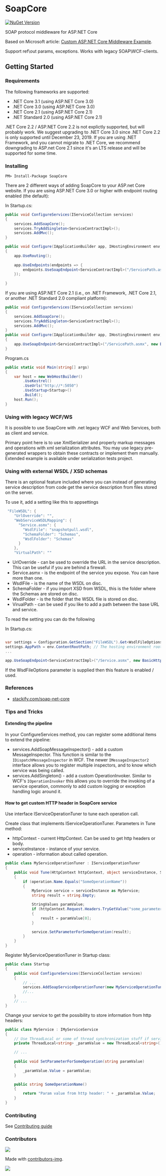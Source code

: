 # SoapCore

[![NuGet Version](https://img.shields.io/nuget/v/SoapCore.svg)](https://www.nuget.org/packages/SoapCore/) 

SOAP protocol middleware for ASP.NET Core

Based on Microsoft article: [Custom ASP.NET Core Middleware Example](https://blogs.msdn.microsoft.com/dotnet/2016/09/19/custom-asp-net-core-middleware-example/).

Support ref\out params, exceptions. Works with legacy SOAP\WCF-clients.

## Getting Started

### Requirements

The following frameworks are supported:

- .NET Core 3.1 (using ASP.NET Core 3.0)
- .NET Core 3.0 (using ASP.NET Core 3.0)
- .NET Core 2.1 (using ASP.NET Core 2.1)
- .NET Standard 2.0 (using ASP.NET Core 2.1)

.NET Core 2.2 / ASP.NET Core 2.2 is not explictly supported, but will probably work. We suggest upgrading to .NET Core 3.0 since .NET Core 2.2 is only supported until December 23, 2019.
If you are using .NET Framework, and you cannot migrate to .NET Core, we recommend downgrading to ASP.net Core 2.1 since it's an LTS release and will be supported for some time.

### Installing

`PM> Install-Package SoapCore`

There are 2 different ways of adding SoapCore to your ASP.net Core website. If you are using ASP.NET Core 3.0 or higher with endpoint routing enabled (the default):

In Startup.cs:


```csharp
public void ConfigureServices(IServiceCollection services)
{
    services.AddSoapCore();
    services.TryAddSingleton<ServiceContractImpl>();
    services.AddMvc();
}

public void Configure(IApplicationBuilder app, IHostingEnvironment env, ILoggerFactory loggerFactory)
{
	app.UseRouting();
	
	app.UseEndpoints(endpoints => {
		endpoints.UseSoapEndpoint<ServiceContractImpl>("/ServicePath.asmx", new BasicHttpBinding());
	});
    
}
```

If you are using ASP.NET Core 2.1 (i.e., on .NET Framework, .NET Core 2.1, or another .NET Standard 2.0 compliant platform):

```csharp
public void ConfigureServices(IServiceCollection services)
{
    services.AddSoapCore();
    services.TryAddSingleton<ServiceContractImpl>();
    services.AddMvc();
}
public void Configure(IApplicationBuilder app, IHostingEnvironment env, ILoggerFactory loggerFactory)
{
    app.UseSoapEndpoint<ServiceContractImpl>("/ServicePath.asmx", new BasicHttpBinding());
}
```

Program.cs
```csharp
public static void Main(string[] args)
{
    var host = new WebHostBuilder()
        .UseKestrel()
        .UseUrls("http://*:5050")
        .UseStartup<Startup>()
        .Build();
    host.Run();
}
```

### Using with legacy WCF/WS

It is possible to use SoapCore with .net legacy WCF and Web Services, both as client and service.

Primary point here is to use XmlSerializer and properly markup messages and operations with xml serialization attributes. You may use legacy pre-generated wrappers to obtain these contracts or implement them manually. Extended example is available under serialization tests project.

### Using with external WSDL / XSD schemas

There is an optional feature included where you can instead of generating service description from code get the service description from files stored on the server.

To use it, add a setting like this to appsettings

```csharp
 "FileWSDL": {
    "UrlOverride": "",
    "WebServiceWSDLMapping": {
      "Service.asmx": {
        "WsdlFile": "snapshotpull.wsdl",
        "SchemaFolder": "Schemas",
        "WsdlFolder": "Schemas"
      }
    },
    "VirtualPath": ""
```

* UrlOverride - can be used to override the URL in the service description. This can be useful if you are behind a firewall.
* Service.asmx - is the endpoint of the service you expose. You can have more than one.
* WsdlFile - is the name of the WSDL on disc.
* SchemaFolder - if you import XSD from WSDL, this is the folder where the Schemas are stored on disc.
* WsdlFolder - is the folder that the WSDL file is stored on disc.
* VirualPath - can be used if you like to add a path between the base URL and service.

To read the setting you can do the following

In Startup.cs:


```csharp

var settings = Configuration.GetSection("FileWSDL").Get<WsdlFileOptions>();
settings.AppPath = env.ContentRootPath; // The hosting environment root path
...

app.UseSoapEndpoint<ServiceContractImpl>("/Service.asmx", new BasicHttpBinding(), SoapSerializer.XmlSerializer, false, null, settings);
```

If the WsdFileOptions parameter is supplied then this feature is enabled / used.

### References

* [stackify.com/soap-net-core](https://stackify.com/soap-net-core/)

### Tips and Tricks

#### Extending the pipeline

In your ConfigureServices method, you can register some additional items to extend the pipeline:
* services.AddSoapMessageInspector() - add a custom MessageInspector. This function is similar to the `IDispatchMessageInspector` in WCF. The newer `IMessageInspector2` interface allows you to register multiple inspectors, and to know which service was being called.
* services.AddSingleton<MyOperatorInvoker>() - add a custom OperationInvoker. Similar to WCF's `IOperationInvoker` this allows you to override the invoking of a service operation, commonly to add custom logging or exception handling logic around it.

#### How to get custom HTTP header in SoapCore service

Use interface IServiceOperationTuner to tune each operation call.

Create class that implements IServiceOperationTuner.
Parameters in Tune method:
* httpContext - current HttpContext. Can be used to get http headers or body.
* serviceInstance - instance of your service.
* operation - information about called operation.

```csharp
public class MyServiceOperationTuner : IServiceOperationTuner
{
    public void Tune(HttpContext httpContext, object serviceInstance, SoapCore.ServiceModel.OperationDescription operation)
    {
        if (operation.Name.Equals("SomeOperationName"))
        {
            MyService service = serviceInstance as MyService;
            string result = string.Empty;

            StringValues paramValue;
            if (httpContext.Request.Headers.TryGetValue("some_parameter", out paramValue))
            {
                result = paramValue[0];
            }

            service.SetParameterForSomeOperation(result);
        }
    }
}
```

Register MyServiceOperationTuner in Startup class:

```csharp
public class Startup
{
    public void ConfigureServices(IServiceCollection services)
    {
        // ...
        services.AddSoapServiceOperationTuner(new MyServiceOperationTuner());
        //...
    }
    // ...
}
```

Change your service to get the possibility to store information from http headers:

```csharp
public class MyService : IMyServiceService
{
    // Use ThreadLocal or some of thread synchronization stuff if service registered as singleton.
    private ThreadLocal<string> _paramValue = new ThreadLocal<string>() { Value = string.Empty };

    // ...
    
    public void SetParameterForSomeOperation(string paramValue)
    {
        _paramValue.Value = paramValue;
    }

    public string SomeOperationName()
    {
        return "Param value from http header: " + _paramValue.Value;
    }
}
```
### Contributing

See [Contributing guide](CONTRIBUTING.md)

### Contributors
<a href="https://github.com/digdes/soapcore/graphs/contributors">
  <img src="https://contributors-img.web.app/image?repo=digdes/soapcore" />
</a>

Made with [contributors-img](https://contributors-img.web.app).

![](https://github.com/DigDes/SoapCore/workflows/CI/badge.svg)
